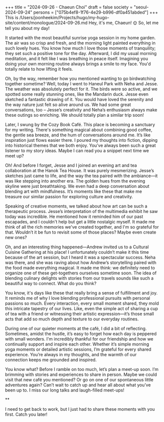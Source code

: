 +++
title = "2024-09-26 - Chaeun Choi"
draft = false
society = "seoul-2024-09-24"
persons = ["075b4ef8-1f76-4e29-b996-df0a451abded"]
+++
This is /Users/joonheekim/Projects/hugo/my-hugo-site/content/monologue/2024-09-26.md
Hey, it's me, Chaeun! 🌞 So, let me tell you about my day! 

It started with the most beautiful sunrise yoga session in my home garden. The air was so crisp and fresh, and the morning light painted everything in such lovely hues. You know how much I love those moments of tranquility; they set such a positive tone for the day. Afterward, I did my usual morning meditation, and it felt like I was breathing in peace itself. Imagining you doing your own morning routine always brings a smile to my face. You'd totally relate to how lifting it feels.

Oh, by the way, remember how you mentioned wanting to go birdwatching together sometime? Well, today I went to Haneul Park with Neha and Jesse. The weather was absolutely perfect for it. The birds were so active, and we spotted some really stunning ones, like the Mandarin duck. Jesse even sketched a fantastic drawing of it. You would have loved the serenity and the way nature just felt so alive around us. We had some great conversations, too – Jesse’s creativity and Neha’s enthusiasm always make these outings so enriching. We should totally plan a similar trip soon!

Later, I swung by the Cozy Book Café. This place is becoming a sanctuary for my writing. There's something magical about combining good coffee, the gentle sea breeze, and the hum of conversations around me. It’s like inspiration just flows easier there. I poured my thoughts into fiction, dipping into historical themes that we both enjoy. You’ve always been such a great listener to my story ideas. Maybe I can read you a snippet next time we meet up?

Oh! And before I forget, Jesse and I joined an evening art and tea collaboration at the Hanok Tea House. It was purely mesmerizing. Jesse’s sketches just came to life, and the way the tea paired with the ambiance—it was like stepping into another era. The golden hues from the evening skyline were just breathtaking. We even had a deep conversation about blending art with mindfulness. It’s moments like these that make me treasure our similar passion for exploring culture and creativity. 

Speaking of creative moments, we talked about how art can be such a therapeutic process. Jesse’s interpretation of the multimedia exhibit he saw today was incredible. He mentioned how it reminded him of our past escapades, and I couldn't help but get a little nostalgic myself. It made me think of all the rich memories we've created together, and I'm so grateful for that. Wouldn’t it be fun to revisit some of those places? Maybe even create new ones?

Oh, and an interesting thing happened—Andrew invited us to a Cultural Cuisine Gathering at his place! I unfortunately couldn’t make it this time because of the art session, but I heard it was a spectacular success. Neha was there, and she was raving about how Andrew’s storytelling paired with the food made everything magical. It made me think: we definitely need to organize one of these get-togethers ourselves sometime soon. The idea of blending culinary delights with stories from our travels sounds like such a beautiful way to connect. What do you think?

You know, it's days like these that really bring a sense of fulfillment and joy. It reminds me of why I love blending professional pursuits with personal passions so much. Every interaction, every small moment shared, they mold this intricate tapestry of our lives. Like, even the simple act of sharing a cup of tea with a friend or witnessing their artistic expression—it’s those small acts that add so much depth and texture to our everyday routines.

During one of our quieter moments at the café, I did a bit of reflecting. Sometimes, amidst the hustle, it’s easy to forget how each day is peppered with small wonders. I'm incredibly thankful for our friendship and how we continually support and inspire each other. Whether it’s simple morning yoga moments or detailed artistic sessions, I’m grateful for every shared experience. You’re always in my thoughts, and the warmth of our connection keeps me grounded and inspired.

You know what? Before I ramble on too much, let’s plan a meet-up soon. I’m brimming with stories and experiences to share in person. Maybe we could visit that new café you mentioned? Or go on one of our spontaneous little adventures again? Can’t wait to catch up and hear all about what you’ve been up to. I miss our long talks and laugh-filled meet-ups!

**

I need to get back to work, but I just had to share these moments with you first. Catch you later!
